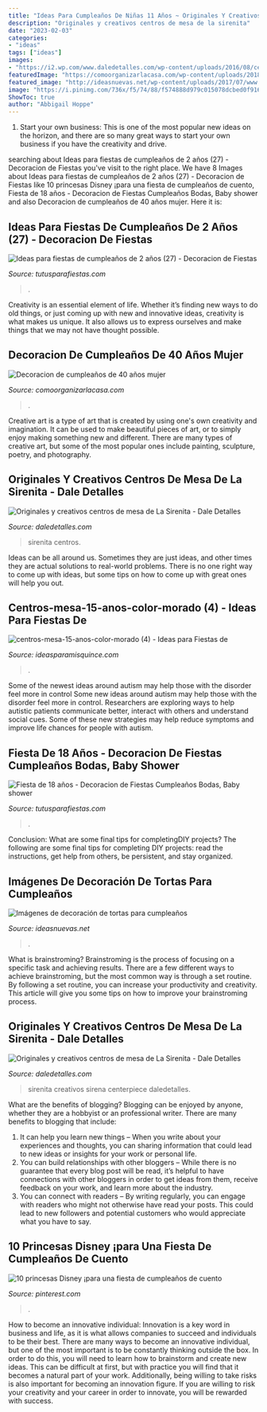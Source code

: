 ```yaml
---
title: "Ideas Para Cumpleaños De Niñas 11 Años ~ Originales Y Creativos Centros De Mesa De La Sirenita"
description: "Originales y creativos centros de mesa de la sirenita"
date: "2023-02-03"
categories:
- "ideas"
tags: ["ideas"]
images:
- "https://i2.wp.com/www.daledetalles.com/wp-content/uploads/2016/08/centro-de-mesa-sirenita10.jpg"
featuredImage: "https://comoorganizarlacasa.com/wp-content/uploads/2018/05/Decoracion-de-cumpleaños-de-40-años-mujer-300x280.jpg"
featured_image: "http://ideasnuevas.net/wp-content/uploads/2017/07/www.nanascakes.cr_cumpleanos_2009_09_queque_de_payasos_04.jpg"
image: "https://i.pinimg.com/736x/f5/74/88/f574888d979c015078dcbed0f9163c94.jpg"
ShowToc: true
author: "Abbigail Hoppe"
---
```



1. Start your own business: This is one of the most popular new ideas on the horizon, and there are so many great ways to start your own business if you have the creativity and drive.

	

		
searching about Ideas para fiestas de cumpleaños de 2 años (27) - Decoracion de Fiestas you've visit to the right place. We have 8 Images about Ideas para fiestas de cumpleaños de 2 años (27) - Decoracion de Fiestas like 10 princesas Disney ¡para una fiesta de cumpleaños de cuento, Fiesta de 18 años - Decoracion de Fiestas Cumpleaños Bodas, Baby shower and also Decoracion de cumpleaños de 40 años mujer. Here it is:
		
    
## Ideas Para Fiestas De Cumpleaños De 2 Años (27) - Decoracion De Fiestas

<img loading=lazy src="https://tutusparafiestas.com/wp-content/uploads/2017/01/Ideas-para-fiestas-de-cumpleaños-de-2-años-27.jpg" onerror="this.onerror=null;this.src='https://tse1.mm.bing.net/th?id=OIP.Js-ml5aTU4zHKOCwHabx4AHaLH&amp;pid=15.1';" alt="Ideas para fiestas de cumpleaños de 2 años (27) - Decoracion de Fiestas">

_Source: tutusparafiestas.com_

>. 

	

Creativity is an essential element of life. Whether it’s finding new ways to do old things, or just coming up with new and innovative ideas, creativity is what makes us unique. It also allows us to express ourselves and make things that we may not have thought possible.

    
## Decoracion De Cumpleaños De 40 Años Mujer

<img loading=lazy src="https://comoorganizarlacasa.com/wp-content/uploads/2018/05/Decoracion-de-cumpleaños-de-40-años-mujer-300x280.jpg" onerror="this.onerror=null;this.src='https://tse4.mm.bing.net/th?id=OIP.rFUclm3E4l2fRczwpgAIpQAAAA&amp;pid=15.1';" alt="Decoracion de cumpleaños de 40 años mujer">

_Source: comoorganizarlacasa.com_

>. 

	

Creative art is a type of art that is created by using one's own creativity and imagination. It can be used to make beautiful pieces of art, or to simply enjoy making something new and different. There are many types of creative art, but some of the most popular ones include painting, sculpture, poetry, and photography.

    
## Originales Y Creativos Centros De Mesa De La Sirenita - Dale Detalles

<img loading=lazy src="https://i1.wp.com/www.daledetalles.com/wp-content/uploads/2016/08/centro-de-mesa-sirenita7.jpg" onerror="this.onerror=null;this.src='https://tse4.mm.bing.net/th?id=OIP.OCThVuTy2wvfMMdq--GoHgHaLF&amp;pid=15.1';" alt="Originales y creativos centros de mesa de La Sirenita - Dale Detalles">

_Source: daledetalles.com_

>sirenita centros. 

	

Ideas can be all around us. Sometimes they are just ideas, and other times they are actual solutions to real-world problems. There is no one right way to come up with ideas, but some tips on how to come up with great ones will help you out.

    
## Centros-mesa-15-anos-color-morado (4) - Ideas Para Fiestas De

<img loading=lazy src="https://ideasparamisquince.com/wp-content/uploads/2017/09/centros-mesa-15-anos-color-morado-4.jpg" onerror="this.onerror=null;this.src='https://tse2.mm.bing.net/th?id=OIP.G2bzreSUjve8HGXfP4JaUAHaLI&amp;pid=15.1';" alt="centros-mesa-15-anos-color-morado (4) - Ideas para Fiestas de">

_Source: ideasparamisquince.com_

>. 

	

Some of the newest ideas around autism may help those with the disorder feel more in control
Some new ideas around autism may help those with the disorder feel more in control. Researchers are exploring ways to help autistic patients communicate better, interact with others and understand social cues. Some of these new strategies may help reduce symptoms and improve life chances for people with autism.

    
## Fiesta De 18 Años - Decoracion De Fiestas Cumpleaños Bodas, Baby Shower

<img loading=lazy src="https://tutusparafiestas.com/wp-content/uploads/2018/01/fiesta-de-18-anos-8.jpg" onerror="this.onerror=null;this.src='https://tse4.mm.bing.net/th?id=OIP.YQ_WDOGlJhJmUljzQ9pN_gHaJ4&amp;pid=15.1';" alt="Fiesta de 18 años - Decoracion de Fiestas Cumpleaños Bodas, Baby shower">

_Source: tutusparafiestas.com_

>. 

	

Conclusion: What are some final tips for completingDIY projects?
The following are some final tips for completing DIY projects: read the instructions, get help from others, be persistent, and stay organized.

    
## Imágenes De Decoración De Tortas Para Cumpleaños

<img loading=lazy src="http://ideasnuevas.net/wp-content/uploads/2017/07/www.nanascakes.cr_cumpleanos_2009_09_queque_de_payasos_04.jpg" onerror="this.onerror=null;this.src='https://tse1.mm.bing.net/th?id=OIP.Y1SS12lE-ooGYPygteZtPAAAAA&amp;pid=15.1';" alt="Imágenes de decoración de tortas para cumpleaños">

_Source: ideasnuevas.net_

>. 

	

What is brainstroming? Brainstroming is the process of focusing on a specific task and achieving results. There are a few different ways to achieve brainstroming, but the most common way is through a set routine. By following a set routine, you can increase your productivity and creativity. This article will give you some tips on how to improve your brainstroming process.

    
## Originales Y Creativos Centros De Mesa De La Sirenita - Dale Detalles

<img loading=lazy src="https://i2.wp.com/www.daledetalles.com/wp-content/uploads/2016/08/centro-de-mesa-sirenita10.jpg" onerror="this.onerror=null;this.src='https://tse4.mm.bing.net/th?id=OIP.hihWuTwmw5ZXrbbXLvhzgQHaNL&amp;pid=15.1';" alt="Originales y creativos centros de mesa de La Sirenita - Dale Detalles">

_Source: daledetalles.com_

>sirenita creativos sirena centerpiece daledetalles. 

	

What are the benefits of blogging?
Blogging can be enjoyed by anyone, whether they are a hobbyist or an professional writer. There are many benefits to blogging that include: 
1. It can help you learn new things – When you write about your experiences and thoughts, you can sharing information that could lead to new ideas or insights for your work or personal life. 
2. You can build relationships with other bloggers – While there is no guarantee that every blog post will be read, it’s helpful to have connections with other bloggers in order to get ideas from them, receive feedback on your work, and learn more about the industry. 
3. You can connect with readers – By writing regularly, you can engage with readers who might not otherwise have read your posts. This could lead to new followers and potential customers who would appreciate what you have to say. 

    
## 10 Princesas Disney ¡para Una Fiesta De Cumpleaños De Cuento

<img loading=lazy src="https://i.pinimg.com/736x/f5/74/88/f574888d979c015078dcbed0f9163c94.jpg" onerror="this.onerror=null;this.src='https://tse1.mm.bing.net/th?id=OIP.AjpttkXXf3Am2ALD3FZOfwHaKH&amp;pid=15.1';" alt="10 princesas Disney ¡para una fiesta de cumpleaños de cuento">

_Source: pinterest.com_

>. 

	

How to become an innovative individual:
Innovation is a key word in business and life, as it is what allows companies to succeed and individuals to be their best. There are many ways to become an innovative individual, but one of the most important is to be constantly thinking outside the box. In order to do this, you will need to learn how to brainstorm and create new ideas. This can be difficult at first, but with practice you will find that it becomes a natural part of your work. Additionally, being willing to take risks is also important for becoming an innovation figure. If you are willing to risk your creativity and your career in order to innovate, you will be rewarded with success.

